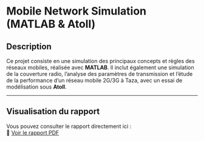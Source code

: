 # Mobile Network Simulation (MATLAB & Atoll)

## Description
Ce projet consiste en une simulation des principaux concepts et règles des réseaux mobiles, réalisée avec **MATLAB**. Il inclut également une simulation de la couverture radio, l’analyse des paramètres de transmission et l’étude de la performance d’un réseau mobile 2G/3G à Taza, avec un essai de modélisation sous **Atoll**.

---

## Visualisation du rapport
Vous pouvez consulter le rapport directement ici :  
📄 [Voir le rapport PDF](Rapport_Reseaux_Mobiles.pdf)
